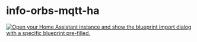 # info-orbs-mqtt-ha

[![Open your Home Assistant instance and show the blueprint import dialog with a specific blueprint pre-filled.](https://my.home-assistant.io/badges/blueprint_import.svg)](https://my.home-assistant.io/redirect/blueprint_import/?blueprint_url=https://raw.githubusercontent.com/dreed47/info-orbs-mqtt-ha/refs/heads/main/blueprints/info-orb-mqtt-widget.yaml)

